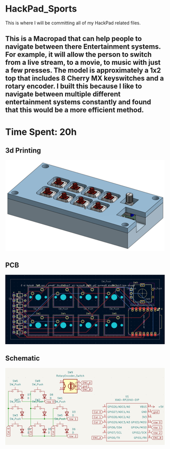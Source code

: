 # HackPad_Sports
This is where I will be committing all of my HackPad related files.

## This is a Macropad that can help people to navigate between there Entertainment systems. For example, it will allow the person to switch from a live stream, to a movie, to music with just a few presses. The model is approximately a 1x2 top that includes 8 Cherry MX keyswitches and a rotary encoder. I built this because I like to navigate between multiple different entertainment systems constantly and found that this would be a more efficient method.

# Time Spent: 20h

## 3d Printing
![AngledScreenShot](https://raw.githubusercontent.com/aksprasan/Entertainment-HackPad/refs/heads/main/ScreenShots/HackPad-Cad-AngledScreenShot.png)

## PCB
![PCB](https://github.com/aksprasan/Entertainment-HackPad/blob/main/ScreenShots/PCB-ScreenShot.png?raw=true)

## Schematic
![SchematicEdit](https://github.com/aksprasan/Entertainment-HackPad/blob/main/ScreenShots/Schematic-Edit-SceenShot.png?raw=true)
